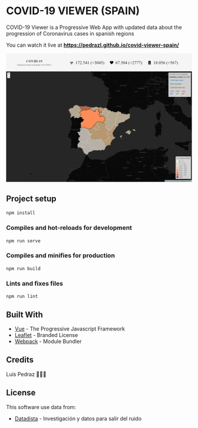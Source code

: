 # COVID-19 VIEWER (SPAIN)
COVID-19 Viewer is a Progressive Web App with updated data about the progression of Coronavirus cases in spanish regions

You can watch it live at  <b> https://pedrazl.github.io/covid-viewer-spain/ </b>

![alt text](https://github.com/Pedrazl/covid-viewer-spain/blob/master/public/img/Covid_Viewer_Screenshot.PNG?raw=true "Covid Viewer for Spain")

## Project setup
```
npm install
```

### Compiles and hot-reloads for development
```
npm run serve
```

### Compiles and minifies for production
```
npm run build
```

### Lints and fixes files
```
npm run lint
```

## Built With

- [Vue](https://vuejs.org/) - The Progressive Javascript Framework
- [Leaflet](https://leafletjs.com/) - Branded License
- [Webpack](https://webpack.js.org/) - Module Bundler

## Credits

Luis Pedraz :blue_heart::blue_heart::blue_heart:

## License

This software use data from:

- [Datadista](https://datadista.com/) - Investigación y datos para salir del ruido